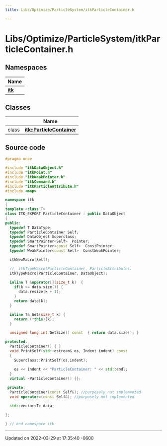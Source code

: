 ```yaml
---
title: Libs/Optimize/ParticleSystem/itkParticleContainer.h

---
```


# Libs/Optimize/ParticleSystem/itkParticleContainer.h



## Namespaces

| Name           |
| -------------- |
| **[itk](../Namespaces/namespaceitk.md)**  |

## Classes

|                | Name           |
| -------------- | -------------- |
| class | **[itk::ParticleContainer](../Classes/classitk_1_1ParticleContainer.md)**  |




## Source code

```cpp
#pragma once

#include "itkDataObject.h"
#include "itkPoint.h"
#include "itkWeakPointer.h"
#include "itkCommand.h"
#include "itkParticleAttribute.h"
#include <map>

namespace itk
{
template <class T>
class ITK_EXPORT ParticleContainer : public DataObject
{
public:
  typedef T DataType;
  typedef ParticleContainer Self;
  typedef DataObject Superclass;
  typedef SmartPointer<Self>  Pointer;
  typedef SmartPointer<const Self>  ConstPointer;
  typedef WeakPointer<const Self>  ConstWeakPointer;

  itkNewMacro(Self);

  //  itkTypeMacro(ParticleContainer, ParticleAttribute);
  itkTypeMacro(ParticleContainer, DataObject);
  
  inline T &operator[](size_t k)  {
    if(k >= data.size()) {
      data.resize(k + 1);
    }
    return data[k];
  }

  inline T& Get(size_t k) {
    return (*this)[k];
  }

  unsigned long int GetSize() const  { return data.size(); }

protected:
  ParticleContainer() { }
  void PrintSelf(std::ostream& os, Indent indent) const
  {
    Superclass::PrintSelf(os,indent);
  
    os << indent << "ParticleContainer: " << std::endl;
  }
  virtual ~ParticleContainer() {};

 private:
  ParticleContainer(const Self&); //purposely not implemented
  void operator=(const Self&); //purposely not implemented

  std::vector<T> data;
  
};

} // end namespace itk
```


-------------------------------

Updated on 2022-03-29 at 17:35:40 -0600
